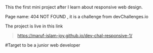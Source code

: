 This the first mini project after I learn about responsive web design.

Page name: 404 NOT FOUND , it is a challenge from devChallenges.io

The project is live in this link
> https://maruf-islam-joy.github.io/dev-chal-responsive-1/

#Target to be a junior web developer